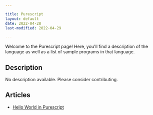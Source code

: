 ```yaml
---

title: Purescript
layout: default
date: 2022-04-28
last-modified: 2022-04-29

---
```


Welcome to the Purescript page! Here, you'll find a description of the language as well as a list of sample programs in that language.

## Description

No description available. Please consider contributing.

## Articles

- [Hello World in Purescript](https://sampleprograms.io/projects/hello-world/purescript)